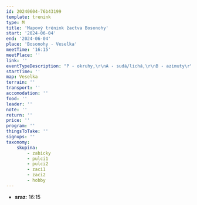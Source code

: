 ```yaml
---
id: 20240604-76b43199
template: trenink
type: M
title: 'Mapový trénink žactva Bosonohy'
start: '2024-06-04'
end: '2024-06-04'
place: 'Bosonohy - Veselka'
meetTime: '16:15'
meetPlace: ''
link: ''
eventTypeDescription: "P - okruhy,\r\nA - sudá/lichá,\r\nB - azimuty\r\nC, K - vrstevnicovka"
startTime: ''
map: Veselka
terrain: ''
transport: ''
accomodation: ''
food: ''
leader: ''
note: ''
return: ''
price: ''
program: ''
thingsToTake: ''
signups: ''
taxonomy:
    skupina:
        - zabicky
        - pulci1
        - pulci2
        - zaci1
        - zaci2
        - hobby
---
```


* **sraz**: 16:15
